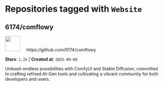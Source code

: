 # Repositories tagged with `Website`


## 6174/comflowy


<a href='https://github.com/6174/comflowy'>
<img src="https://avatars.githubusercontent.com/u/3872872?v=4" width="50" height="50"></a> &nbsp; &nbsp; https://github.com/6174/comflowy

**Stars**: `1.2k` | **Created at**: `2025-09-08`


Unleash endless possibilities with ComfyUI and Stable Diffusion, committed to crafting refined AI-Gen tools and cultivating a vibrant community for both developers and users. 
